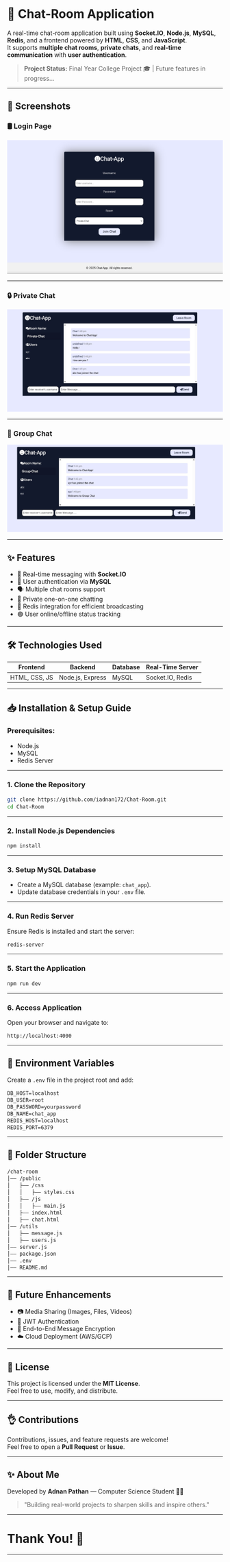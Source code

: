 # 🚀 Chat-Room Application

A real-time chat-room application built using **Socket.IO**, **Node.js**, **MySQL**, **Redis**, and a frontend powered by **HTML**, **CSS**, and **JavaScript**.  
It supports **multiple chat rooms**, **private chats**, and **real-time communication** with **user authentication**.

> **Project Status:** Final Year College Project 🎓 | Future features in progress...

---

## 📸 Screenshots

### 🛢️ Login Page
![Login Page](./{932F5931-C298-4ADB-AE76-EAB8AAD28139}.png)

---

### 🔒 Private Chat
![Private Chat](./private-chat.jpg)

---

### 👥 Group Chat
![Group Chat](./group-chat.jpg)

---

## ✨ Features

- 🔵 Real-time messaging with **Socket.IO**
- 🚱️ User authentication via **MySQL**
- 🗣️ Multiple chat rooms support
- 🔐 Private one-on-one chatting
- 🚀 Redis integration for efficient broadcasting
- 🟢 User online/offline status tracking

---

## 🛠️ Technologies Used

| Frontend         | Backend          | Database     | Real-Time Server  |
| ---------------- | ---------------- | ------------ | ----------------- |
| HTML, CSS, JS    | Node.js, Express  | MySQL        | Socket.IO, Redis   |

---

## 📥 Installation & Setup Guide

### Prerequisites:
- Node.js
- MySQL
- Redis Server

---

### 1. Clone the Repository

```bash
git clone https://github.com/iadnan172/Chat-Room.git
cd Chat-Room
```

---

### 2. Install Node.js Dependencies

```bash
npm install
```

---

### 3. Setup MySQL Database
- Create a MySQL database (example: `chat_app`).
- Update database credentials in your `.env` file.

---

### 4. Run Redis Server
Ensure Redis is installed and start the server:

```bash
redis-server
```

---

### 5. Start the Application

```bash
npm run dev
```

---

### 6. Access Application
Open your browser and navigate to:

```
http://localhost:4000
```

---

## 🔑 Environment Variables

Create a `.env` file in the project root and add:

```plaintext
DB_HOST=localhost
DB_USER=root
DB_PASSWORD=yourpassword
DB_NAME=chat_app
REDIS_HOST=localhost
REDIS_PORT=6379
```

---

## 📂 Folder Structure

```
/chat-room
│—— /public
│   ├—— /css
│   │   ├—— styles.css
│   ├—— /js
│   │   ├—— main.js
│   ├—— index.html
│   ├—— chat.html
│—— /utils
│   ├—— message.js
│   ├—— users.js
│—— server.js
│—— package.json
│—— .env
│—— README.md
```

---

## 🚀 Future Enhancements

- 📷 Media Sharing (Images, Files, Videos)
- 🔐 JWT Authentication
- 🔐 End-to-End Message Encryption
- ☁️ Cloud Deployment (AWS/GCP)

---

## 📝 License

This project is licensed under the **MIT License**.  
Feel free to use, modify, and distribute.

---

## 👌 Contributions

Contributions, issues, and feature requests are welcome!  
Feel free to open a **Pull Request** or **Issue**.

---

## ✨ About Me

Developed by **Adnan Pathan** — Computer Science Student 👨‍💻  
> "Building real-world projects to sharpen skills and inspire others."

---

# Thank You! 🙏

---


